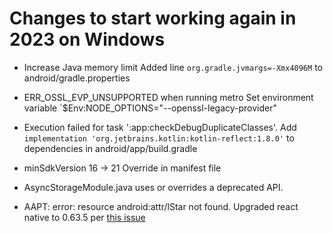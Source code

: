 # Changes to start working again in 2023 on Windows

- Increase Java memory limit
   Added line `org.gradle.jvmargs=-Xmx4096M` to android/gradle.properties

- ERR_OSSL_EVP_UNSUPPORTED when running metro
  Set environment variable `$Env:NODE_OPTIONS="--openssl-legacy-provider"

- Execution failed for task ':app:checkDebugDuplicateClasses'.
  Add `implementation 'org.jetbrains.kotlin:kotlin-reflect:1.8.0'` to dependencies in android/app/build.gradle

- minSdkVersion 16 -> 21
  Override in manifest file

- AsyncStorageModule.java uses or overrides a deprecated API.

- AAPT: error: resource android:attr/lStar not found.
  Upgraded react native to 0.63.5 per [this issue](https://github.com/facebook/react-native/issues/35210)